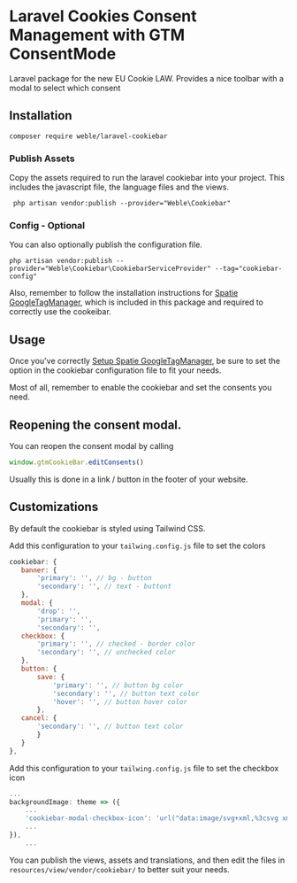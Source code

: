 # Laravel Cookies Consent Management with GTM ConsentMode

Laravel package for the new EU Cookie LAW. Provides a nice toolbar with a modal to select which consent

## Installation

```shell
composer require weble/laravel-cookiebar
```

### Publish Assets

Copy the assets required to run the laravel cookiebar into your project.
This includes the javascript file, the language files and the views.

```shell
 php artisan vendor:publish --provider="Weble\Cookiebar"
```


### Config - Optional

You can also optionally publish the configuration file.

```shell
php artisan vendor:publish --provider="Weble\Cookiebar\CookiebarServiceProvider" --tag="cookiebar-config"
```

Also, remember to follow the installation instructions for [Spatie GoogleTagManager](https://github.com/spatie/laravel-googletagmanager), which is included in this package and required to correctly use the cookeibar.

## Usage

Once you've correctly [Setup Spatie GoogleTagManager](https://github.com/spatie/laravel-googletagmanager), 
be sure to set the option in the cookiebar configuration file to fit your needs.

Most of all, remember to enable the cookiebar and set the consents you need.

## Reopening the consent modal.

You can reopen the consent modal by calling

```js
window.gtmCookieBar.editConsents()
``` 

Usually this is done in a link / button in the footer of your website.


## Customizations

By default the cookiebar is styled using Tailwind CSS.

Add this configuration to your ```tailwing.config.js``` file to set the colors

 ```js
 cookiebar: {
    banner: {
        'primary': '', // bg - button
        'secondary': '', // text - buttont
    },
    modal: {
        'drop': '', 
        'primary': '',
        'secondary': '',
    checkbox: {
        'primary': '', // checked - border color
        'secondary': '', // unchecked color
    },
    button: {
        save: {
            'primary': '', // button bg color
            'secondary': '', // button text color
            'hover': '', // button hover color
        },
    cancel: {
        'secondary': '', // button text color
        }
    }
},
 ```

Add this configuration to your ```tailwing.config.js``` file to set the checkbox icon

```js
...
backgroundImage: theme => ({
    ...
    'cookiebar-modal-checkbox-icon': 'url("data:image/svg+xml,%3csvg xmlns=\'http://www.w3.org/2000/svg\' viewBox=\'0 0 20 20\'%3e%3cpath fill=\'none\' stroke=\'%23fff\' stroke-linecap=\'round\' stroke-linejoin=\'round\' stroke-width=\'3\' d=\'M6 10l3 3l6-6\'/%3e%3c/svg%3e")'
    ...
}),
    ...
```

You can publish the views, assets and translations, and then edit the files in `resources/view/vendor/cookiebar/` to better suit your needs.
